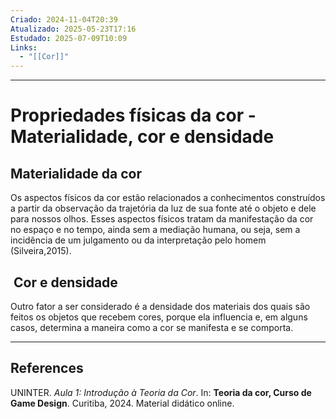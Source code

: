 ```yaml
---
Criado: 2024-11-04T20:39
Atualizado: 2025-05-23T17:16
Estudado: 2025-07-09T10:09
Links:
  - "[[Cor]]"
---
```

---
# Propriedades físicas da cor - Materialidade, cor e densidade

## Materialidade da cor

Os aspectos físicos da cor estão relacionados a conhecimentos construídos a partir da observação da trajetória da luz de sua fonte até o objeto e dele para nossos olhos. Esses aspectos físicos tratam da manifestação da cor no espaço e no tempo, ainda sem a mediação humana, ou seja, sem a incidência de um julgamento ou da interpretação pelo homem (Silveira,2015).

##  Cor e densidade

Outro fator a ser considerado é a densidade dos materiais dos quais são feitos os objetos que recebem cores, porque ela influencia e, em alguns casos, determina a maneira como a cor se manifesta e se comporta.


---
## References

UNINTER.  _Aula 1: Introdução à Teoria da Cor_. In: **Teoria da cor, Curso de Game Design**. Curitiba, 2024. Material didático online.